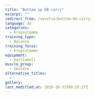 ```yaml
---
title: "Bottom up KB carry"
excerpt: ""
redirect_from: /oevelse/bottom-kb-carry
language: da
categories:
  - Kropsstamme
training_type: 
  - Balance
training_focus: 
  - kropsstamme
equipment:
  - kettlebell
muscle_group:
  - Skuldre
alternative_titles:
  - 
gallery:
last_modified_at: 2016-10-31T09:25:27Z
---
```



